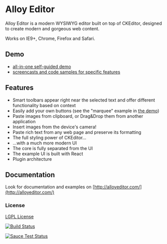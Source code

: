 Alloy Editor
==================

Alloy Editor is a modern WYSIWYG editor built on top of CKEditor, designed to create modern and gorgeous web content.

Works on IE9+, Chrome, Firefox and Safari.

## Demo

* [all-in-one self-guided demo](http://alloyeditor.com/demo/)
* [screencasts and code samples for specific features](http://alloyeditor.com/features/)

## Features

* Smart toolbars appear right near the selected text and offer different functionality based on context
* Easily add your own buttons (see the "marquee" example in [the demo](http://alloyeditor.com/demo/))
* Paste images from clipboard, or Drag&Drop them from another application
* Insert images from the device's camera!
* Paste rich text from any web page and preserve its formatting
* The full styling power of CKEditor...
* ...with a much more modern UI
* The core is fully separated from the UI
* The example UI is built with React
* Plugin architecture

## Documentation

Look for documentation and examples on [http://alloyeditor.com/](http://alloyeditor.com/)

### License
[LGPL License](LICENSE.md)

[![Build Status](https://travis-ci.org/liferay/alloy-editor.svg)](https://travis-ci.org/liferay/alloy-editor)

[![Sauce Test Status](https://saucelabs.com/browser-matrix/alloyui.svg)](https://saucelabs.com/u/alloyui)
